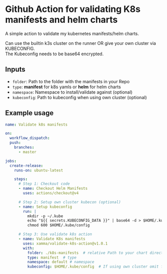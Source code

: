 # Github Action for validating K8s manifests and helm charts
A simple action to validate my kubernetes manifests/helm charts.  

Can use the builtin k3s cluster on the runner OR give your own cluster via KUBECONFIG.  
The Kubeconfig needs to be base64 encrypted.  

## Inputs
- ```folder```: Path to the folder with the manifests in your Repo
- ```type```: **manifest** for k8s yamls or **helm** for helm charts
- ```namespace```: Namespace to install/validate against (optional)
- ```kubeconfig```: Path to kubeconfig when using own cluster (optional)

## Example usage
```yaml
name: Validate k8s manifests

on:
  workflow_dispatch:
  push:
    branches:
      - master

jobs:
  create-release:
    runs-on: ubuntu-latest

    steps:
      # Step 1: Checkout code
      - name: Checkout Helm Manifests
        uses: actions/checkout@v4

      # Step 2: Setup own cluster kubecon (optional)
      - name: Setup kubeconfig
        run: |
          mkdir -p ~/.kube
          echo "${{ secrets.KUBECONFIG_DATA }}" | base64 -d > $HOME/.kube/config
          chmod 600 $HOME/.kube/config

      # Step 3: Use validate k8s action
      - name: Validate K8s manifests
        uses: xamma/validate-k8s-action@v1.0.1
        with:
          folder: ./k8s-manifests  # relative Path to your chart directory
          type: manifest  # type
          namespace: default # namespace
          kubeconfig: $HOME/.kube/config  # If using own cluster omit for using builtin k3s
```

